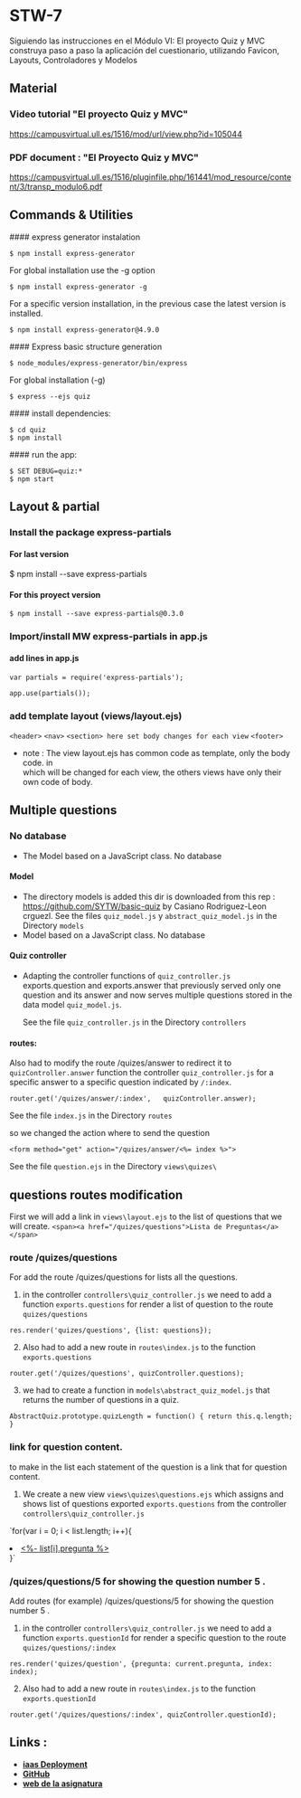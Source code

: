 # STW-7
Siguiendo las instrucciones en el Módulo VI: El proyecto Quiz y MVC construya paso a paso la aplicación del cuestionario, utilizando  Favicon, Layouts, Controladores y Modelos

## Material
### Video tutorial "El proyecto Quiz y MVC"
https://campusvirtual.ull.es/1516/mod/url/view.php?id=105044

### PDF document : "El Proyecto Quiz y MVC"
https://campusvirtual.ull.es/1516/pluginfile.php/161441/mod_resource/content/3/transp_modulo6.pdf

## Commands & Utilities
#### express generator instalation

    $ npm install express-generator

  For global installation use the -g option

    $ npm install express-generator -g

  For a specific version installation, in the previous case the latest version is installed.

    $ npm install express-generator@4.9.0

#### Express basic structure generation

    $ node_modules/express-generator/bin/express

  For global installation (-g)

    $ express --ejs quiz

#### install dependencies:

    $ cd quiz
    $ npm install

#### run the app:

    $ SET DEBUG=quiz:*
    $ npm start

## Layout & partial

### Install the package express-partials
#### For last version

   $ npm install --save express-partials

#### For this proyect version

    $ npm install --save express-partials@0.3.0

### Import/install MW	express-partials in app.js
#### add lines in app.js

 `var partials = require('express-partials');`

 `app.use(partials());`

### add	template layout (views/layout.ejs)
  `<header>`
  `<nav>`
  `<section> here set body changes for each view`
  `<footer>`

 - note : The view layout.ejs has common code as template, only the body code.
in <section > which will be changed for each view, the others views have only
their own code of body.

## Multiple questions
### No database
- The Model based on a JavaScript class. No database

#### Model
 - The directory models is added
 this dir is downloaded from this rep : https://github.com/SYTW/basic-quiz by Casiano Rodriguez-Leon crguezl.
  See the files  `quiz_model.js` y `abstract_quiz_model.js` in the Directory `models`
 - Model based on a JavaScript class. No database
#### Quiz controller
- Adapting the controller functions of `quiz_controller.js` exports.question and exports.answer that previously served only one question and its answer and now serves multiple questions stored in the data model `quiz_model.js`.

  See the file  `quiz_controller.js` in the Directory `controllers`

#### routes:

Also had to modify the route /quizes/answer to redirect it to `quizController.answer` function the controller `quiz_controller.js` for a specific answer to a specific question indicated by `/:index`.

  `router.get('/quizes/answer/:index',   quizController.answer);`

  See the file  `index.js` in the Directory `routes`

so we changed the action where to send the question

  `<form method="get" action="/quizes/answer/<%= index %>">`

  See the file  `question.ejs` in the Directory `views\quizes\`

## questions routes modification

First we will add a link in  `views\layout.ejs` to the list of questions that we will create.
`<span><a href="/quizes/questions">Lista de Preguntas</a></span>`

### route /quizes/questions
For add the route /quizes/questions for lists all the questions.
1. in the controller `controllers\quiz_controller.js`
we need to add a function `exports.questions` for render a list of question to the route `quizes/questions`

  `res.render('quizes/questions', {list: questions});`

2. Also had to add a new route in `routes\index.js` to the function `exports.questions`

  `router.get('/quizes/questions', quizController.questions);`

3. we had to create a function in `models\abstract_quiz_model.js` that returns the number of questions in a quiz.

  `AbstractQuiz.prototype.quizLength = function() {
    return this.q.length;
  }`

### link for question content.
to make in the list each statement of the question is a link that for question content.
1. We create a new view
`views\quizes\questions.ejs`
which assigns and shows list of questions exported `exports.questions` from the controller `controllers\quiz_controller.js`

`for(var i = 0; i < list.length; i++){
  <li> <a href="/quizes/questions/<%= i+1 %>"><%- list[i].pregunta %></a></li>
}`

### /quizes/questions/5 for showing the question number 5 .
Add routes (for example) /quizes/questions/5 for showing the question number 5 .
1. in the controller `controllers\quiz_controller.js`
we need to add a function `exports.questionId` for render a specific question to the route `quizes/questions/:index`

  `res.render('quizes/question', {pregunta: current.pregunta, index: index);`

2. Also had to add a new route in `routes\index.js` to the function `exports.questionId`

  `router.get('/quizes/questions/:index', quizController.questionId);`
  
## Links :
* **[iaas Deployment](http://10.6.128.187:8083)**
* **[GitHub](https://github.com/alu4543/STW-7)**
* **[web de la asignatura](http://alu4543.github.io/)**
